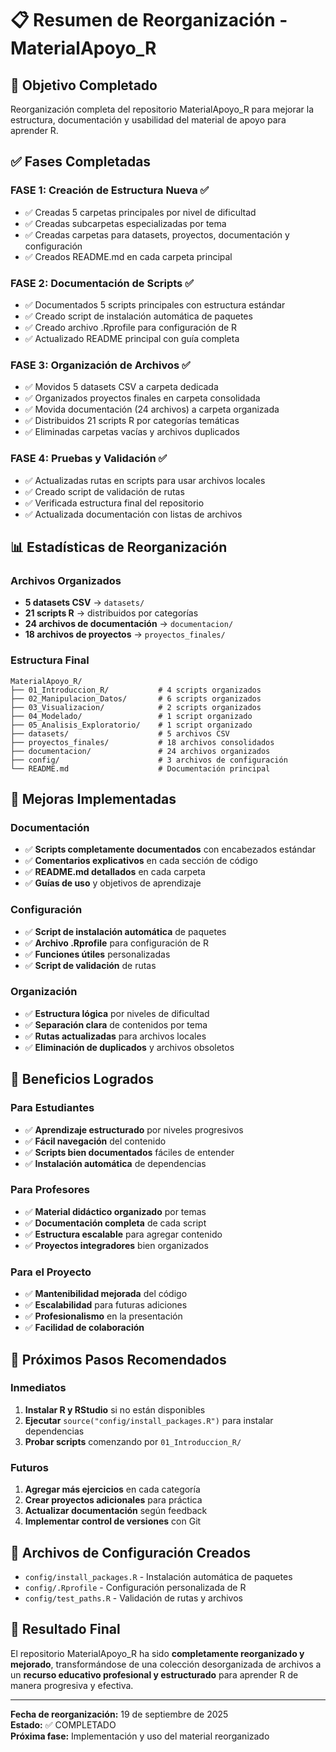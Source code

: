 # 📋 Resumen de Reorganización - MaterialApoyo_R

## 🎯 Objetivo Completado
Reorganización completa del repositorio MaterialApoyo_R para mejorar la estructura, documentación y usabilidad del material de apoyo para aprender R.

## ✅ Fases Completadas

### **FASE 1: Creación de Estructura Nueva** ✅
- ✅ Creadas 5 carpetas principales por nivel de dificultad
- ✅ Creadas subcarpetas especializadas por tema
- ✅ Creadas carpetas para datasets, proyectos, documentación y configuración
- ✅ Creados README.md en cada carpeta principal

### **FASE 2: Documentación de Scripts** ✅
- ✅ Documentados 5 scripts principales con estructura estándar
- ✅ Creado script de instalación automática de paquetes
- ✅ Creado archivo .Rprofile para configuración de R
- ✅ Actualizado README principal con guía completa

### **FASE 3: Organización de Archivos** ✅
- ✅ Movidos 5 datasets CSV a carpeta dedicada
- ✅ Organizados proyectos finales en carpeta consolidada
- ✅ Movida documentación (24 archivos) a carpeta organizada
- ✅ Distribuidos 21 scripts R por categorías temáticas
- ✅ Eliminadas carpetas vacías y archivos duplicados

### **FASE 4: Pruebas y Validación** ✅
- ✅ Actualizadas rutas en scripts para usar archivos locales
- ✅ Creado script de validación de rutas
- ✅ Verificada estructura final del repositorio
- ✅ Actualizada documentación con listas de archivos

## 📊 Estadísticas de Reorganización

### Archivos Organizados
- **5 datasets CSV** → `datasets/`
- **21 scripts R** → distribuidos por categorías
- **24 archivos de documentación** → `documentacion/`
- **18 archivos de proyectos** → `proyectos_finales/`

### Estructura Final
```
MaterialApoyo_R/
├── 01_Introduccion_R/           # 4 scripts organizados
├── 02_Manipulacion_Datos/       # 6 scripts organizados
├── 03_Visualizacion/            # 2 scripts organizados
├── 04_Modelado/                 # 1 script organizado
├── 05_Analisis_Exploratorio/    # 1 script organizado
├── datasets/                    # 5 archivos CSV
├── proyectos_finales/           # 18 archivos consolidados
├── documentacion/               # 24 archivos organizados
├── config/                      # 3 archivos de configuración
└── README.md                    # Documentación principal
```

## 🔧 Mejoras Implementadas

### Documentación
- ✅ **Scripts completamente documentados** con encabezados estándar
- ✅ **Comentarios explicativos** en cada sección de código
- ✅ **README.md detallados** en cada carpeta
- ✅ **Guías de uso** y objetivos de aprendizaje

### Configuración
- ✅ **Script de instalación automática** de paquetes
- ✅ **Archivo .Rprofile** para configuración de R
- ✅ **Funciones útiles** personalizadas
- ✅ **Script de validación** de rutas

### Organización
- ✅ **Estructura lógica** por niveles de dificultad
- ✅ **Separación clara** de contenidos por tema
- ✅ **Rutas actualizadas** para archivos locales
- ✅ **Eliminación de duplicados** y archivos obsoletos

## 🎯 Beneficios Logrados

### Para Estudiantes
- ✅ **Aprendizaje estructurado** por niveles progresivos
- ✅ **Fácil navegación** del contenido
- ✅ **Scripts bien documentados** fáciles de entender
- ✅ **Instalación automática** de dependencias

### Para Profesores
- ✅ **Material didáctico organizado** por temas
- ✅ **Documentación completa** de cada script
- ✅ **Estructura escalable** para agregar contenido
- ✅ **Proyectos integradores** bien organizados

### Para el Proyecto
- ✅ **Mantenibilidad mejorada** del código
- ✅ **Escalabilidad** para futuras adiciones
- ✅ **Profesionalismo** en la presentación
- ✅ **Facilidad de colaboración**

## 🚀 Próximos Pasos Recomendados

### Inmediatos
1. **Instalar R y RStudio** si no están disponibles
2. **Ejecutar** `source("config/install_packages.R")` para instalar dependencias
3. **Probar scripts** comenzando por `01_Introduccion_R/`

### Futuros
1. **Agregar más ejercicios** en cada categoría
2. **Crear proyectos adicionales** para práctica
3. **Actualizar documentación** según feedback
4. **Implementar control de versiones** con Git

## 📝 Archivos de Configuración Creados

- `config/install_packages.R` - Instalación automática de paquetes
- `config/.Rprofile` - Configuración personalizada de R
- `config/test_paths.R` - Validación de rutas y archivos

## 🎉 Resultado Final

El repositorio MaterialApoyo_R ha sido **completamente reorganizado y mejorado**, transformándose de una colección desorganizada de archivos a un **recurso educativo profesional y estructurado** para aprender R de manera progresiva y efectiva.

---

**Fecha de reorganización:** 19 de septiembre de 2025  
**Estado:** ✅ COMPLETADO  
**Próxima fase:** Implementación y uso del material reorganizado
